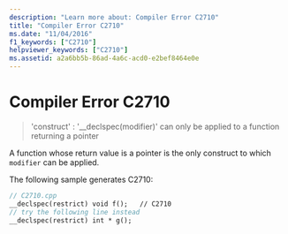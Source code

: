 ```yaml
---
description: "Learn more about: Compiler Error C2710"
title: "Compiler Error C2710"
ms.date: "11/04/2016"
f1_keywords: ["C2710"]
helpviewer_keywords: ["C2710"]
ms.assetid: a2a6bb5b-86ad-4a6c-acd0-e2bef8464e0e
---
```

# Compiler Error C2710

> 'construct' : '__declspec(modifier)' can only be applied to a function returning a pointer

A function whose return value is a pointer is the only construct to which `modifier` can be applied.

The following sample generates C2710:

```cpp
// C2710.cpp
__declspec(restrict) void f();   // C2710
// try the following line instead
__declspec(restrict) int * g();
```
